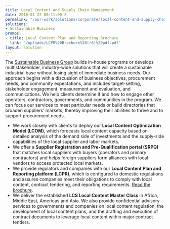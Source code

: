 ```yaml
---
title: Local Content and Supply Chain Management
date: 2016-01-22 00:11:00 Z
permalink: "/our-work/solutions/corporate/local-content-and-supply-chain-management"
solutions:
- Sustainable Business
promos:
- title: Local Content Plan and Reporting Brochure
  link: "/uploads/LCPR%20Brochure%20(r8)%20pdf.pdf"
layout: solution
---
```


The [Sustainable Business Group](/our-work/solutions/sustainable-business) builds in-house programs or develops multistakeholder, industry-wide solutions that will create a sustainable industrial base without losing sight of immediate business needs. Our approach begins with a discussion of business objectives, procurement needs, and community expectations, and includes target-setting, stakeholder engagement, measurement and evaluation, and communications. We help clients determine if and how to engage other operators, contractors, governments, and communities in the program. We can focus our services to meet particular needs or build directories that broaden suppliers’ markets, thereby improving their abilities to thrive and to support procurement needs.

* We  work closely with clients to deploy our **Local Content Optimization Model (LCOM)**, which forecasts local content capacity based on detailed analysis of the demand side of investments and the supply-side capabilities of the local supplier and labor markets.
* We offer a **Supplier Registration and Pre-Qualification portal (SRPQ)** that matches local suppliers with buyers (operators and primary contractors) and helps foreign suppliers form alliances with local vendors to access protected local markets.  
* We provide regulators and companies with our **Local Content Plan and Reporting platform (LCPR)**, which is configured to domestic regulations and assures companies meet their obligations to comply with local content, contract tendering, and reporting requirements. [Read the brochure](/uploads/LCPR%20Brochure%20(r8)%20pdf.pdf).   
* We deliver the established **LCS Local Content Master Class** in Africa, Middle East, Americas and Asia. We also provide confidential advisory services to governments and companies on local content regulation, the development of local content plans, and the drafting and execution of contract documents to leverage local content within major contract tenders.  

